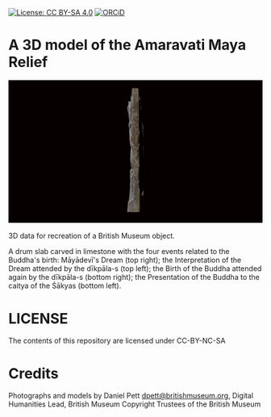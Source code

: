 
[![License: CC BY-SA 4.0](https://img.shields.io/badge/License-CC%20BY--SA%204.0-lightgrey.svg)](http://creativecommons.org/licenses/by-sa/4.0/) 
[![ORCiD](https://img.shields.io/badge/ORCiD-0000--0002--0246--2335-green.svg)](http://orcid.org/0000-0002-0246-2335)

# A 3D model of the Amaravati Maya Relief

![](drum_slab_from_the_amaravati_stupa.gif)

3D data for recreation of a British Museum object.

A drum slab carved in limestone with the four events related to the Buddha's birth: Māyādevī's Dream (top right); the Interpretation of the Dream attended by the dīkpāla-s (top left); the Birth of the Buddha attended again by the dīkpāla-s (bottom right); the Presentation of the Buddha to the caitya of the Śākyas (bottom left).

# LICENSE
The contents of this repository are licensed under CC-BY-NC-SA

# Credits
Photographs and models by Daniel Pett <dpett@britishmuseum.org>, Digital Humanities Lead, British Museum
Copyright Trustees of the British Museum
